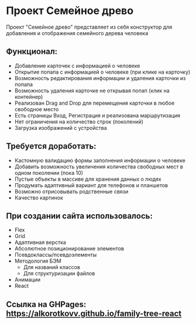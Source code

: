 # Проект Семейное древо
Проект "Семейное древо" представляет из себя конструктор для добавления и отображения семейного дерева человека
## Функционал:
- Добавление карточек с информацией о человеке
- Открытие попапа с информацией о человеке (при клике на карточку)
- Возможность редактирования информации и удаления карточки из попапа
- Возможность удаления карточке не открывая попап (клик на контейнер)
- Реализован Drag and Drop для перемещения карточки в любое свободное место
- Есть страницы Вход, Регистрация и реализована маршрутизация
- Нет ограничения на количество строк (поколений)
- Загрузка изображений с устройства
## Требуется доработать:
- Кастомную валидацию формы заполнения информации о человеке
- Добавить возможность увеличения количества свободных мест в одном поколении (пока 10)
- Пустые объекты в массиве для хранения данных о людях
- Продумать адаптивный вариант для телефонов и планшетов
- Возможно отрисовывать родственные связи
- Качество картинок
## При создании сайта использовалось:
- Flex
- Grid
- Адаптивная верстка
- Абсолютное позиционирование элементов
- Псевдоклассы/псевдоэлементы
- Методология БЭМ
  - Для названий классов
  - Для структуризации файлов
- Анимации
- React

## Ссылка на GHPages: https://alkorotkovv.github.io/family-tree-react
